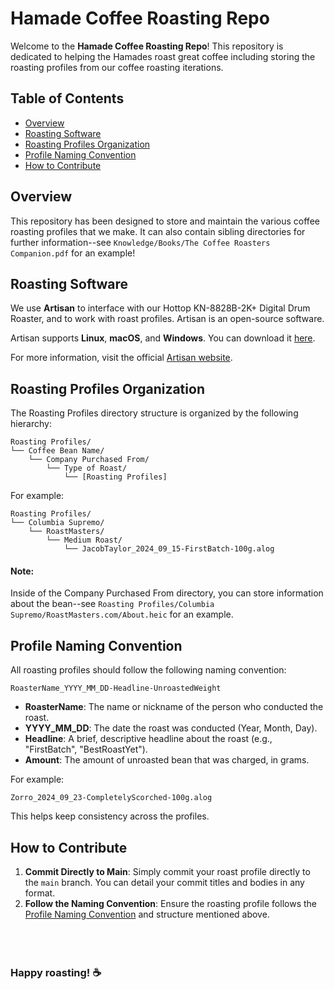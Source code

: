 # Hamade Coffee Roasting Repo

Welcome to the **Hamade Coffee Roasting Repo**! This repository is dedicated to helping the Hamades roast great coffee including storing the roasting profiles from our coffee roasting iterations.

## Table of Contents

- [Overview](#overview)
- [Roasting Software](#roasting-software)
- [Roasting Profiles Organization](#roasting-profiles-organization)
- [Profile Naming Convention](#profile-naming-convention)
- [How to Contribute](#how-to-contribute)

## Overview

This repository has been designed to store and maintain the various coffee roasting profiles that we make. It can also contain sibling directories for further information--see `Knowledge/Books/The Coffee Roasters Companion.pdf` for an example!

## Roasting Software

We use **Artisan** to interface with our Hottop KN-8828B-2K+ Digital Drum Roaster, and to work with roast profiles. Artisan is an open-source software.

Artisan supports **Linux**, **macOS**, and **Windows**. You can download it [here](https://artisan-scope.org/download/).

For more information, visit the official [Artisan website](https://artisan-scope.org/).

## Roasting Profiles Organization

The Roasting Profiles directory structure is organized by the following hierarchy:

```
Roasting Profiles/
└── Coffee Bean Name/
    └── Company Purchased From/
        └── Type of Roast/
            └── [Roasting Profiles]
```

For example:

```
Roasting Profiles/
└── Columbia Supremo/
    └── RoastMasters/
        └── Medium Roast/
            └── JacobTaylor_2024_09_15-FirstBatch-100g.alog
```

#### Note:
Inside of the Company Purchased From directory, you can store information about the bean--see `Roasting Profiles/Columbia Supremo/RoastMasters.com/About.heic` for an example.

## Profile Naming Convention

All roasting profiles should follow the following naming convention:

```
RoasterName_YYYY_MM_DD-Headline-UnroastedWeight
```

- **RoasterName**: The name or nickname of the person who conducted the roast.
- **YYYY_MM_DD**: The date the roast was conducted (Year, Month, Day).
- **Headline**: A brief, descriptive headline about the roast (e.g., "FirstBatch", "BestRoastYet").
- **Amount**: The amount of unroasted bean that was charged, in grams.

For example:

```
Zorro_2024_09_23-CompletelyScorched-100g.alog
```

This helps keep consistency across the profiles.

## How to Contribute

1. **Commit Directly to Main**: Simply commit your roast profile directly to the `main` branch. You can detail your commit titles and bodies in any format.
2. **Follow the Naming Convention**: Ensure the roasting profile follows the [Profile Naming Convention](#profile-naming-convention) and structure mentioned above.
<br></br>
<br></br>
### Happy roasting! ☕️